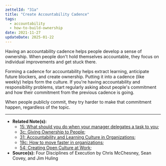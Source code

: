 ```yaml
---
zettelId: "31a"
title: "Create Accountability Cadence"
tags:
  - accountability
  - how-to-build-ownership
date: 2021-11-27
updateDate: 2025-01-22
---
```


Having an accountability cadence helps people develop a sense of ownership. When people don't hold themselves accountable, they focus on individual improvements and get stuck there.

Forming a cadence for accountability helps extract learning, anticipate future blockers, and create ownership. Putting it into a cadence (like weekly) helps form the culture. If you're having accountability and responsibility problems, start regularly asking about people's commitment and how their commitment from the previous cadence is going.

When people publicly commit, they try harder to make that commitment happen, regardless of the topic.

---

- **Related Note(s):**
  - [15: What should you do when your manager delegates a task to you](/notes/15/);
  - [3c: Giving Ownership to People](/notes/3c/);
  - [31: Accountability and Learning Culture in Organizations](/notes/31/);
  - [19c: How to move faster in organizations](/notes/19c/);
  - [54: Creating Open Culture at Work](/notes/54/);
- **Source(s):** Four Disciplines of Execution by Chris McChesney, Sean Covey, and Jim Huling
